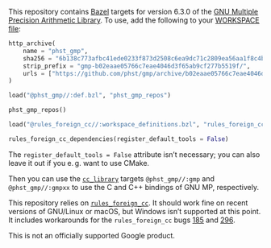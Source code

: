 This repository contains [Bazel](https://bazel.build/) targets for
version 6.3.0 of the [GNU Multiple Precision Arithmetic
Library](https://gmplib.org/).  To use, add the following to your [WORKSPACE
file](https://docs.bazel.build/versions/master/external.html):

```python
http_archive(
    name = "phst_gmp",
    sha256 = "6b138c773afbc41ede0233f873d2508c6ea9dc71c2809ea56aa1f8c4b658c743",
    strip_prefix = "gmp-b02eaae05766c7eae4046d3f65ab9cf277b5519f/",
    urls = ["https://github.com/phst/gmp/archive/b02eaae05766c7eae4046d3f65ab9cf277b5519f.zip"],
)

load("@phst_gmp//:def.bzl", "phst_gmp_repos")

phst_gmp_repos()

load("@rules_foreign_cc//:workspace_definitions.bzl", "rules_foreign_cc_dependencies")

rules_foreign_cc_dependencies(register_default_tools = False)
```

The `register_default_tools = False` attribute isn’t necessary; you can also
leave it out if you e. g. want to use CMake.

Then you can use the
[`cc_library`](https://docs.bazel.build/versions/master/be/c-cpp.html#cc_library)
targets `@phst_gmp//:gmp` and `@phst_gmp//:gmpxx` to use the C and C++ bindings
of GNU MP, respectively.

This repository relies on
[`rules_foreign_cc`](https://github.com/bazelbuild/rules_foreign_cc).  It
should work fine on recent versions of GNU/Linux or macOS, but Windows isn’t
supported at this point.  It includes workarounds for the `rules_foreign_cc`
bugs [185](https://github.com/bazelbuild/rules_foreign_cc/issues/185) and
[296](https://github.com/bazelbuild/rules_foreign_cc/issues/296).

This is not an officially supported Google product.
